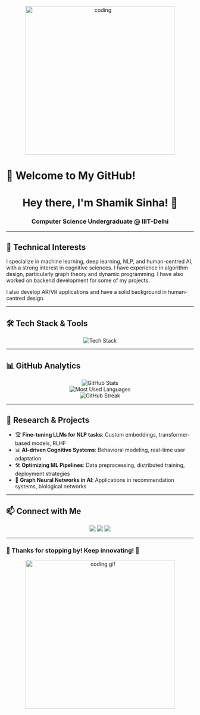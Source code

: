 <div align="center">
  <img width="400" src="https://media.giphy.com/media/L1R1tvI9svkIWwpVYr/giphy.gif" alt="coding">
</div>

# 🚀 Welcome to My GitHub!

<h1 align="center">Hey there, I'm Shamik Sinha! 👋</h1>
<h3 align="center">Computer Science Undergraduate @ IIIT-Delhi </h3>

---

## 🧠 Technical Interests

I specialize in machine learning, deep learning, NLP, and human-centred AI, with a strong interest in cognitive sciences. I have experience in algorithm design, particularly graph theory and dynamic programming. I have also worked on backend development for some of my projects. 

I also develop AR/VR applications and have a solid background in human-centred design.


---

## 🛠️ Tech Stack & Tools

<div align="center">
  <img src="https://skillicons.dev/icons?i=cpp,c,python,js,html,css,bootstrap,bash,git,github,mysql,latex,figma,ai,ps,tensorflow,pytorch,unity,react" alt="Tech Stack" />
</div>

---

## 📊 GitHub Analytics

<div align="center">
  <img src="https://github-readme-stats.vercel.app/api?username=theshamiksinha&hide=stars&count_private=true&show_icons=true&theme=tokyonight&hide_border=true" alt="GitHub Stats" />
  <br>
  <img src="https://github-readme-stats.vercel.app/api/top-langs/?username=theshamiksinha&theme=tokyonight&layout=compact&hide_border=true" alt="Most Used Languages" />
  <br>
  <img src="https://github-readme-streak-stats.herokuapp.com/?user=theshamiksinha&theme=tokyonight&hide_border=true" alt="GitHub Streak" />
</div>

---

## 🔬 Research & Projects

- 🏆 **Fine-tuning LLMs for NLP tasks**: Custom embeddings, transformer-based models, RLHF
- 📊 **AI-driven Cognitive Systems**: Behavioral modeling, real-time user adaptation
- 🛠 **Optimizing ML Pipelines**: Data preprocessing, distributed training, deployment strategies
- 🔗 **Graph Neural Networks in AI**: Applications in recommendation systems, biological networks

---

## 📫 Connect with Me

<p align="center">
  <a href="https://linkedin.com/in/theshamiksinha"><img src="https://img.shields.io/badge/LinkedIn-0A66C2?style=for-the-badge&logo=linkedin&logoColor=white" /></a>
  <a href="https://twitter.com/theshamiksinha"><img src="https://img.shields.io/badge/Twitter-1DA1F2?style=for-the-badge&logo=twitter&logoColor=white" /></a>
  <a href="https://theshamiksinha.github.io/"><img src="https://img.shields.io/badge/Portfolio-000?style=for-the-badge&logo=dev.to&logoColor=white" /></a>
</p>

---

### 🎉 Thanks for stopping by! Keep innovating! 🚀
<div align="center">
  <img src="https://media.giphy.com/media/qgQUggAC3Pfv687qPC/giphy.gif" width="400" alt="coding gif" />
</div>
